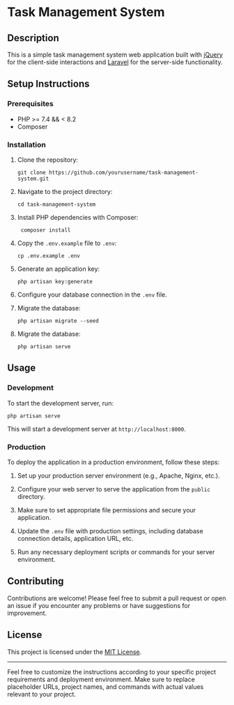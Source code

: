 # Task Management System

## Description

This is a simple task management system web application built with [jQuery](https://jquery.com/) for the client-side interactions and [Laravel](https://laravel.com/) for the server-side functionality.

## Setup Instructions

### Prerequisites

-   PHP >= 7.4 && < 8.2
-   Composer

### Installation

1. Clone the repository:
    ```
    git clone https://github.com/yourusername/task-management-system.git
    ```
2. Navigate to the project directory:
    ```
    cd task-management-system
    ```
3. Install PHP dependencies with Composer:

    ```
     composer install
    ```

4. Copy the `.env.example` file to `.env`:
    ```
    cp .env.example .env
    ```
5. Generate an application key:
    ```
    php artisan key:generate
    ```
6. Configure your database connection in the `.env` file.

7. Migrate the database:
    ```
    php artisan migrate --seed
    ```
8. Migrate the database:
    ```
    php artisan serve
    ```

## Usage

### Development

To start the development server, run:

```
php artisan serve
```

This will start a development server at `http://localhost:8000`.

### Production

To deploy the application in a production environment, follow these steps:

1. Set up your production server environment (e.g., Apache, Nginx, etc.).

2. Configure your web server to serve the application from the `public` directory.

3. Make sure to set appropriate file permissions and secure your application.

4. Update the `.env` file with production settings, including database connection details, application URL, etc.

5. Run any necessary deployment scripts or commands for your server environment.

## Contributing

Contributions are welcome! Please feel free to submit a pull request or open an issue if you encounter any problems or have suggestions for improvement.

## License

This project is licensed under the [MIT License](LICENSE).

---

Feel free to customize the instructions according to your specific project requirements and deployment environment. Make sure to replace placeholder URLs, project names, and commands with actual values relevant to your project.
